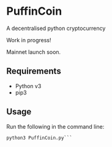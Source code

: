 # PuffinCoin
A decentralised python cryptocurrency

Work in progress! 

Mainnet launch soon.

## Requirements
* Python v3
* pip3

## Usage

Run the following in the command line:
```pip3 install requirements.txt
python3 PuffinCoin.py```
